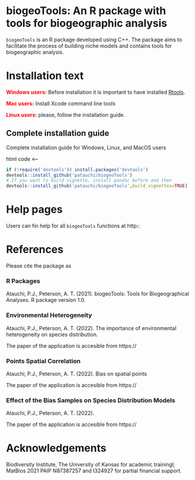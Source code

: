 # biogeoTools: An R package with tools for biogeographic analysis 
`biogeoTools` is an R package developed using C++. The package aims to facilitate the process of building niche models and contains tools for biogeographic analysis.

# Installation text

<span style="color:red">**Windows users:**</span> Before installation it is important to have installed [Rtools](https://cran.r-project.org/bin/windows/Rtools/).

<span style="color:red">**Mac users:**</span> Install Xcode command line tools 

<span style="color:red">**Linux users:**</span> please, follow the installation guide.

## Complete installation guide

Complete installation guide for Windows, Linux, and MacOS users 


html code <--

```r
if (!require('devtools')) install.packages('devtools')
devtools::install_github('patauchi/biogeoTools')
# If you want to build vignette, install pandoc before and then
devtools::install_github('patauchi/biogeoTools',build_vignettes=TRUE)
```

# Help pages

Users can fin help for all `biogeoTools` functions at http::

# References
Please cite the package as

### R Packages
Atauchi, P.J., Peterson, A. T. (2021). biogeoTools: Tools for Biogeographical Analyses. R package version 1.0.

### Environmental Heterogeneity
Atauchi, P.J., Peterson, A. T. (2022). The importance of environmental heterogeneity on species distribution.


The paper of the application is accesible from https://


### Points Spatial Correlation
Atauchi, P.J., Peterson, A. T. (2022). Bias on spatial points


The paper of the application is accesible from https://


### Effect of the Bias Samples on Species Distribution Models
Atauchi, P.J., Peterson, A. T. (2022). 


The paper of the application is accesible from https://


# Acknowledgements

Biodiversity Institute, The University of Kansas for academic trainingl; MatBios 2021 PAIP N87387257 and I324927 for partial financial support.
